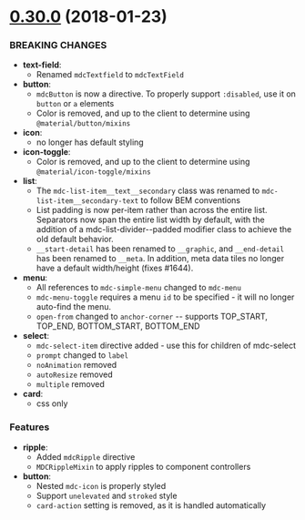 <a name="0.30.0"></a>
# [0.30.0](https://github.com/fintechstudios/angularjs-mdc/compare/v0.29.0...v0.30.0) (2018-01-23)

### BREAKING CHANGES
* **text-field**:
    * Renamed `mdcTextfield` to `mdcTextField`
* **button**:
    * `mdcButton` is now a directive. To properly support `:disabled`, use it on `button` or `a` elements
    * Color is removed, and up to the client to determine using `@material/button/mixins`
* **icon**:
    * no longer has default styling
* **icon-toggle**:
    * Color is removed, and up to the client to determine using `@material/icon-toggle/mixins`
* **list**:
    * The `mdc-list-item__text__secondary` class was renamed to `mdc-list-item__secondary-text` to follow BEM conventions
    * List padding is now per-item rather than across the entire list. Separators now span the entire list width
      by default, with the addition of a mdc-list-divider--padded modifier class to achieve the old default behavior.
    * `__start-detail` has been renamed to `__graphic`, and `__end-detail` has been renamed to `__meta`.
      In addition, meta data tiles no longer have a default width/height (fixes #1644).
* **menu**:
    * All references to `mdc-simple-menu` changed to `mdc-menu`
    * `mdc-menu-toggle` requires a menu `id` to be specified - it will no longer auto-find the menu.
    * `open-from` changed to `anchor-corner` -- supports TOP_START, TOP_END, BOTTOM_START, BOTTOM_END
* **select**:
    * `mdc-select-item` directive added - use this for children of mdc-select
    * `prompt` changed to `label`
    * `noAnimation` removed
    * `autoResize` removed
    * `multiple` removed
* **card**:
    * css only

### Features
* **ripple**:
    * Added `mdcRipple` directive
    * `MDCRippleMixin` to apply ripples to component controllers
* **button**:
    * Nested `mdc-icon` is properly styled
    * Support `unelevated` and `stroked` style
    * `card-action` setting is removed, as it is handled automatically